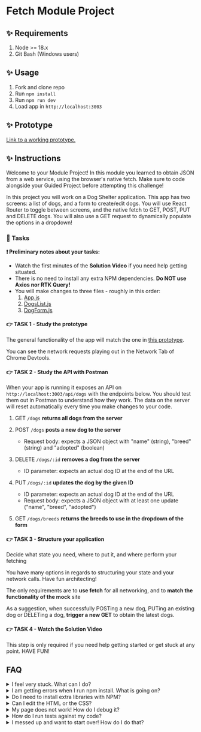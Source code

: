 # Fetch Module Project

## ✨ Requirements

1. Node >= 18.x
2. Git Bash (Windows users)

## ✨ Usage

1. Fork and clone repo
2. Run `npm install`
3. Run `npm run dev`
4. Load app in `http://localhost:3003`

## ✨ Prototype

[Link to a working prototype.](https://bloominstituteoftechnology.github.io/W_S11_Fetch_Project)

## ✨ Instructions

Welcome to your Module Project! In this module you learned to obtain JSON from a web service, using the browser's native fetch. Make sure to code alongside your Guided Project before attempting this challenge!

In this project you will work on a Dog Shelter application. This app has two screens: a list of dogs, and a form to create/edit dogs. You will use React Router to toggle between screens, and the native fetch to GET, POST, PUT and DELETE dogs. You will also use a GET request to dynamically populate the options in a dropdown!

### 🥷 Tasks

**❗ Preliminary notes about your tasks:**

- Watch the first minutes of the **Solution Video** if you need help getting situated.
- There is no need to install any extra NPM dependencies. **Do NOT use Axios nor RTK Query!**
- You will make changes to three files - roughly in this order:
  1. [App.js](./frontend/components/App.js)
  2. [DogsList.js](./frontend/components/DogsList.js)
  3. [DogForm.js](./frontend/components/DogForm.js)

#### 👉 TASK 1 - Study the prototype

The general functionality of the app will match the one in [this prototype](https://bloominstituteoftechnology.github.io/W_S11_Fetch_Project).

You can see the network requests playing out in the Network Tab of Chrome Devtools.

#### 👉 TASK 2 - Study the API with Postman

When your app is running it exposes an API on `http://localhost:3003/api/dogs` with the endpoints below. You should test them out in Postman to understand how they work. The data on the server will reset automatically every time you make changes to your code.

1. GET `/dogs` **returns all dogs from the server**

2. POST `/dogs` **posts a new dog to the server**
    - Request body: expects a JSON object with "name" (string), "breed" (string) and "adopted" (boolean)

3. DELETE `/dogs/:id` **removes a dog from the server**
    - ID parameter: expects an actual dog ID at the end of the URL

4. PUT `/dogs/:id` **updates the dog by the given ID**
    - ID parameter: expects an actual dog ID at the end of the URL
    - Request body: expects a JSON object with at least one update ("name", "breed", "adopted")

5. GET `/dogs/breeds` **returns the breeds to use in the dropdown of the form**

#### 👉 TASK 3 - Structure your application

Decide what state you need, where to put it, and where perform your fetching

You have many options in regards to structuring your state and your network calls. Have fun architecting!

The only requirements are to **use fetch** for all networking, and to **match the functionality of the mock** site

As a suggestion, when successfully POSTing a new dog, PUTing an existing dog or DELETing a dog, **trigger a new GET** to obtain the latest dogs.

#### 👉 TASK 4 - Watch the Solution Video

This step is only required if you need help getting started or get stuck at any point. HAVE FUN!

## FAQ

<details>
  <summary>I feel very stuck. What can I do?</summary>

Redo the Guided Project for the module, or check out the Solution Video for this project. In these recordings, an industry expert walks you through their thinking in detail, while they solve the tasks.

</details>

<details>
  <summary>I am getting errors when I run npm install. What is going on?</summary>

This project requires Node >= V18 correctly installed in order to work. Sometimes Node can be misconfigured. Try deleting `node_modules` and running `npm install`. If this fails, try deleting both `node_modules` and `package-lock.json` before reinstalling. If all fails, please request support!

</details>

<details>
  <summary>Do I need to install extra libraries with NPM?</summary>

No. Everything you need should be installed already.

</details>

<details>
  <summary>Can I edit the HTML or the CSS?</summary>

You can edit the CSS of the project to give it a personal touch so you can add it to your portfolio, but only after you've finished your tasks!

</details>

<details>
  <summary>My page does not work! How do I debug it?</summary>

Remember to use console.logs and breakpoints to troubleshoot your code. Do not panic if you see errors in the console, just read them carefully looking for clues.

</details>

<details>
  <summary>How do I run tests against my code?</summary>

There are no automatic tests in this project. Feel free to write some, though! All necessary libraries are installed.

</details>

<details>
  <summary>I messed up and want to start over! How do I do that?</summary>

Do NOT delete your repository from GitHub! Instead, commit frequently as you work. This in practice creates restore points. If you find yourself in a mess, use git reset --hard to simply discard all changes to your code since your last commit. If you are dead-set on restarting the challenge from scratch, you can do this with Git as well. Research how to reset --hard to a specific commit.

</details>

